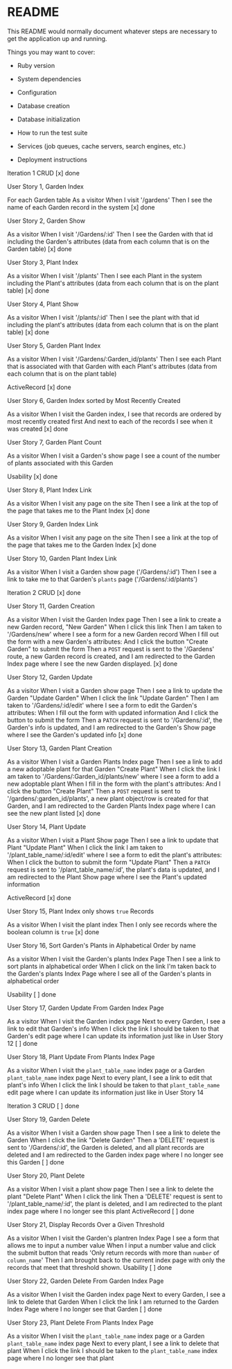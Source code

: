 # README

This README would normally document whatever steps are necessary to get the
application up and running.

Things you may want to cover:

* Ruby version

* System dependencies

* Configuration

* Database creation

* Database initialization

* How to run the test suite

* Services (job queues, cache servers, search engines, etc.)

* Deployment instructions

Iteration 1
CRUD
[x] done

User Story 1, Garden Index 

For each Garden table
As a visitor
When I visit '/gardens'
Then I see the name of each Garden record in the system
[x] done

User Story 2, Garden Show 

As a visitor
When I visit '/Gardens/:id'
Then I see the Garden with that id including the Garden's attributes
(data from each column that is on the Garden table)
[x] done

User Story 3, Plant Index 

As a visitor
When I visit '/plants'
Then I see each Plant in the system including the Plant's attributes
(data from each column that is on the plant table)
[x] done

User Story 4, Plant Show 

As a visitor
When I visit '/plants/:id'
Then I see the plant with that id including the plant's attributes
(data from each column that is on the plant table)
[x] done

User Story 5, Garden Plant Index 

As a visitor
When I visit '/Gardens/:Garden_id/plants'
Then I see each Plant that is associated with that Garden with each Plant's attributes
(data from each column that is on the plant table)

ActiveRecord
[x] done

User Story 6, Garden Index sorted by Most Recently Created 

As a visitor
When I visit the Garden index,
I see that records are ordered by most recently created first
And next to each of the records I see when it was created
[x] done

User Story 7, Garden Plant Count

As a visitor
When I visit a Garden's show page
I see a count of the number of plants associated with this Garden

Usability
[x] done

User Story 8, Plant Index Link

As a visitor
When I visit any page on the site
Then I see a link at the top of the page that takes me to the Plant Index
[x] done

User Story 9, Garden Index Link

As a visitor
When I visit any page on the site
Then I see a link at the top of the page that takes me to the Garden Index
[x] done

User Story 10, Garden Plant Index Link

As a visitor
When I visit a Garden show page ('/Gardens/:id')
Then I see a link to take me to that Garden's `plants` page ('/Gardens/:id/plants')

Iteration 2
CRUD
[x] done

User Story 11, Garden Creation 

As a visitor
When I visit the Garden Index page
Then I see a link to create a new Garden record, "New Garden"
When I click this link
Then I am taken to '/Gardens/new' where I  see a form for a new Garden record
When I fill out the form with a new Garden's attributes:
And I click the button "Create Garden" to submit the form
Then a `POST` request is sent to the '/Gardens' route,
a new Garden record is created,
and I am redirected to the Garden Index page where I see the new Garden displayed.
[x] done

User Story 12, Garden Update 

As a visitor
When I visit a Garden show page
Then I see a link to update the Garden "Update Garden"
When I click the link "Update Garden"
Then I am taken to '/Gardens/:id/edit' where I  see a form to edit the Garden's attributes:
When I fill out the form with updated information
And I click the button to submit the form
Then a `PATCH` request is sent to '/Gardens/:id',
the Garden's info is updated,
and I am redirected to the Garden's Show page where I see the Garden's updated info
[x] done

User Story 13, Garden Plant Creation 

As a visitor
When I visit a Garden Plants Index page
Then I see a link to add a new adoptable plant for that Garden "Create Plant"
When I click the link
I am taken to '/Gardens/:Garden_id/plants/new' where I see a form to add a new adoptable plant
When I fill in the form with the plant's attributes:
And I click the button "Create Plant"
Then a `POST` request is sent to '/gardens/:garden_id/plants',
a new plant object/row is created for that Garden,
and I am redirected to the Garden Plants Index page where I can see the new plant listed
[x] done

User Story 14, Plant Update 

As a visitor
When I visit a Plant Show page
Then I see a link to update that Plant "Update Plant"
When I click the link
I am taken to '/plant_table_name/:id/edit' where I see a form to edit the plant's attributes:
When I click the button to submit the form "Update Plant"
Then a `PATCH` request is sent to '/plant_table_name/:id',
the plant's data is updated,
and I am redirected to the Plant Show page where I see the Plant's updated information

ActiveRecord
[x] done

User Story 15, Plant Index only shows `true` Records 

As a visitor
When I visit the plant index
Then I only see records where the boolean column is `true`
[x] done

User Story 16, Sort Garden's Plants in Alphabetical Order by name 

As a visitor
When I visit the Garden's plants Index Page
Then I see a link to sort plants in alphabetical order
When I click on the link
I'm taken back to the Garden's plants Index Page where I see all of the Garden's plants in alphabetical order

Usability
[ ] done

User Story 17, Garden Update From Garden Index Page 

As a visitor
When I visit the Garden index page
Next to every Garden, I see a link to edit that Garden's info
When I click the link
I should be taken to that Garden's edit page where I can update its information just like in User Story 12
[ ] done

User Story 18, Plant Update From Plants Index Page 

As a visitor
When I visit the `plant_table_name` index page or a Garden `plant_table_name` index page
Next to every plant, I see a link to edit that plant's info
When I click the link
I should be taken to that `plant_table_name` edit page where I can update its information just like in User Story 14

Iteration 3
CRUD
[ ] done

User Story 19, Garden Delete 

As a visitor
When I visit a Garden show page
Then I see a link to delete the Garden
When I click the link "Delete Garden"
Then a 'DELETE' request is sent to '/Gardens/:id',
the Garden is deleted, and all plant records are deleted
and I am redirected to the Garden index page where I no longer see this Garden
[ ] done

User Story 20, Plant Delete 

As a visitor
When I visit a plant show page
Then I see a link to delete the plant "Delete Plant"
When I click the link
Then a 'DELETE' request is sent to '/plant_table_name/:id',
the plant is deleted,
and I am redirected to the plant index page where I no longer see this plant
ActiveRecord
[ ] done

User Story 21, Display Records Over a Given Threshold 

As a visitor
When I visit the Garden's plantren Index Page
I see a form that allows me to input a number value
When I input a number value and click the submit button that reads 'Only return records with more than `number` of `column_name`'
Then I am brought back to the current index page with only the records that meet that threshold shown.
Usability
[ ] done

User Story 22, Garden Delete From Garden Index Page 

As a visitor
When I visit the Garden index page
Next to every Garden, I see a link to delete that Garden
When I click the link
I am returned to the Garden Index Page where I no longer see that Garden
[ ] done

User Story 23, Plant Delete From Plants Index Page 

As a visitor
When I visit the `plant_table_name` index page or a Garden `plant_table_name` index page
Next to every plant, I see a link to delete that plant
When I click the link
I should be taken to the `plant_table_name` index page where I no longer see that plant